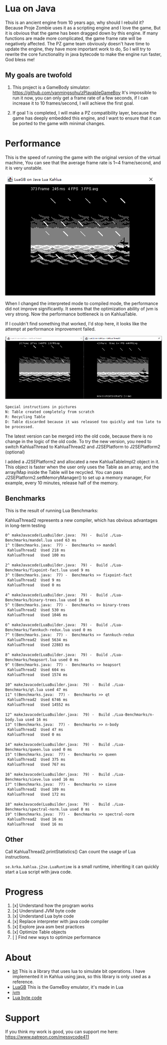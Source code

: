# Lua on Java

This is an ancient engine from 10 years ago, why should I rebuild it?
Because Proje Zombie uses it as a scripting engine and I love the game,
But it is obvious that the game has been dragged down by this engine. If many functions are made more complicated, the game frame rate will be negatively affected.
The PZ game team obviously doesn't have time to update the engine, they have more important work to do,
So I will try to rewrite the core functionality in java bytecode to make the engine run faster,
God bless me!


## My goals are twofold

1. This project is a GameBody simulator: https://github.com/yanmingsohu/zPlayableGameBoy
   It's impossible to run it now, you can only get a frame rate of a few seconds, if I can increase it to 10 frames/second, I will achieve the first goal.

2. If goal 1 is completed, I will make a PZ compatibility layer, because the game has deeply embedded this engine, and I want to ensure that it can be ported to the game with minimal changes.



# Performance

This is the speed of running the game with the original version of the virtual machine,
You can see that the average frame rate is 1~4 frame/second, and it is very unstable.

![screen1](https://github.com/yanmingsohu/kahlua2/blob/master/screen1.png)


When I changed the interpreted mode to compiled mode, the performance did not improve significantly. It seems that the optimization ability of jvm is very strong. Now the performance bottleneck is on KahluaTable.

If I couldn't find something that worked, I'd stop here, it looks like the attempt at performance improvement failed.

![screen2](https://github.com/yanmingsohu/kahlua2/blob/master/screen2.png)
```
Special instructions in pictures
N: Table created completely from scratch
R: Recycling Table
D: Table discarded because it was released too quickly and too late to be processed.
```

The latest version can be merged into the old code, because there is no change in the logic of the old code. To try the new version, you need to switch KahluaThread to KahluaThread2 and J2SEPlatform to J2SEPlatform2 (optional)

I added a J2SEPlatform2 and allocated a new KahluaTableImpl2 object in it. This object is faster when the user only uses the Table as an array, and the array/Map inside the Table will be recycled. You can pass J2SEPlatform2.setMemoryManager() to set up a memory manager, For example, every 10 minutes, release half of the memory.

## Benchmarks

This is the result of running Lua Benchmarks:

KahluaThread2 represents a new compiler, which has obvious advantages in long-term testing

```
0^ makeJavacode(LuaBuilder.java:  79) -  Build ./Lua-Benchmarks/mandel.lua used 63 ms
1^ t(Benchmarks.java:  77) -  Benchmarks >> mandel
 KahluaThread2 	Used 218 ms
 KahluaThread 	Used 100 ms

2^ makeJavacode(LuaBuilder.java:  79) -  Build ./Lua-Benchmarks/fixpoint-fact.lua used 9 ms
3^ t(Benchmarks.java:  77) -  Benchmarks >> fixpoint-fact
 KahluaThread2 	Used 9 ms
 KahluaThread 	Used 0 ms

4^ makeJavacode(LuaBuilder.java:  79) -  Build ./Lua-Benchmarks/binary-trees.lua used 16 ms
5^ t(Benchmarks.java:  77) -  Benchmarks >> binary-trees
 KahluaThread2 	Used 530 ms
 KahluaThread 	Used 1046 ms

6^ makeJavacode(LuaBuilder.java:  79) -  Build ./Lua-Benchmarks/fannkuch-redux.lua used 0 ms
7^ t(Benchmarks.java:  77) -  Benchmarks >> fannkuch-redux
 KahluaThread2 	Used 5634 ms
 KahluaThread 	Used 22883 ms

8^ makeJavacode(LuaBuilder.java:  79) -  Build ./Lua-Benchmarks/heapsort.lua used 0 ms
9^ t(Benchmarks.java:  77) -  Benchmarks >> heapsort
 KahluaThread2 	Used 604 ms
 KahluaThread 	Used 1574 ms

10^ makeJavacode(LuaBuilder.java:  79) -  Build ./Lua-Benchmarks/qt.lua used 47 ms
11^ t(Benchmarks.java:  77) -  Benchmarks >> qt
 KahluaThread2 	Used 6746 ms
 KahluaThread 	Used 14552 ms

12^ makeJavacode(LuaBuilder.java:  79) -  Build ./Lua-Benchmarks/n-body.lua used 16 ms
13^ t(Benchmarks.java:  77) -  Benchmarks >> n-body
 KahluaThread2 	Used 47 ms
 KahluaThread 	Used 0 ms

14^ makeJavacode(LuaBuilder.java:  79) -  Build ./Lua-Benchmarks/queen.lua used 0 ms
15^ t(Benchmarks.java:  77) -  Benchmarks >> queen
 KahluaThread2 	Used 375 ms
 KahluaThread 	Used 767 ms

16^ makeJavacode(LuaBuilder.java:  79) -  Build ./Lua-Benchmarks/sieve.lua used 16 ms
17^ t(Benchmarks.java:  77) -  Benchmarks >> sieve
 KahluaThread2 	Used 109 ms
 KahluaThread 	Used 172 ms

18^ makeJavacode(LuaBuilder.java:  79) -  Build ./Lua-Benchmarks/spectral-norm.lua used 0 ms
19^ t(Benchmarks.java:  77) -  Benchmarks >> spectral-norm
 KahluaThread2 	Used 16 ms
 KahluaThread 	Used 16 ms
```

## Other

Call KahluaThread2.printStatistics() Can count the usage of Lua instructions.

`se.krka.kahlua.j2se.LuaRuntime` is a small runtime,
inheriting it can quickly start a Lua script with java code.


# Progress

1. [x] Understand how the program works
1. [x] Understand JVM byte code
1. [x] Understand Lua byte code
1. [x] Replace interpreter with java code compiler
1. [x] Explore java asm best practices
1. [x] Optimize Table objects
1. [ ] Find new ways to optimize performance


# About

* [bit](https://github.com/AlberTajuelo/bitop-lua) This is a library that uses lua to simulate bit operations. I have implemented it in Kahlua using java, so this library is only used as a reference.
* [LuaGB](https://github.com/zeta0134/LuaGB) This is the GameBoy emulator, it's made in Lua
* [jvm](https://docs.oracle.com/javase/specs/jvms/se7/html/jvms-6.html)
* [Lua byte code](https://the-ravi-programming-language.readthedocs.io/en/latest/lua_bytecode_reference.html)


# Support

If you think my work is good, you can support me here: https://www.patreon.com/messycode411